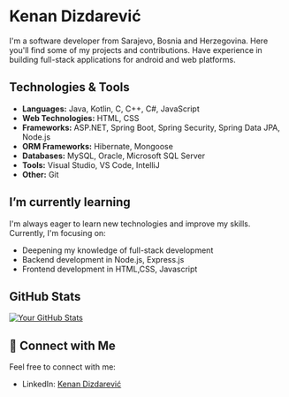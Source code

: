
# Kenan Dizdarević 

I'm a software developer from Sarajevo, Bosnia and Herzegovina. Here you'll find some of my projects and contributions.
Have experience in building full-stack applications for android and web platforms.

## Technologies & Tools

- **Languages:** Java, Kotlin, C, C++, C#, JavaScript
- **Web Technologies:** HTML, CSS
- **Frameworks:** ASP.NET, Spring Boot, Spring Security, Spring Data JPA, Node.js
- **ORM Frameworks:** Hibernate, Mongoose
- **Databases:** MySQL, Oracle, Microsoft SQL Server
- **Tools:** Visual Studio, VS Code, IntelliJ
- **Other:** Git


## I’m currently learning

I'm always eager to learn new technologies and improve my skills. Currently, I'm focusing on:

- Deepening my knowledge of full-stack development
- Backend development in Node.js, Express.js
- Frontend development in HTML,CSS, Javascript


## GitHub Stats

[![Your GitHub Stats](https://github-readme-stats.vercel.app/api?username=kenankd&show_icons=true&count_private=true)](https://github.com/kenankd)

## 🤝 Connect with Me

Feel free to connect with me:

- LinkedIn: [Kenan Dizdarević](https://www.linkedin.com/in/kenan-dizdarevic-22b0aa281/)

